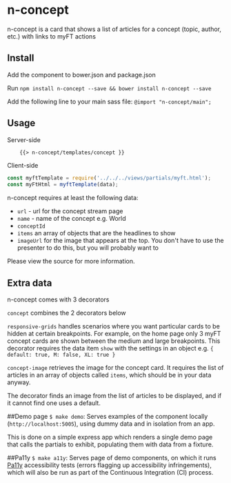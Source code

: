 # n-concept

n-concept is a card that shows a list of articles for a concept (topic, author, etc.) with links to myFT actions

## Install

Add the component to bower.json and package.json

Run `npm install n-concept --save && bower install n-concept --save`

Add the following line to your main sass file: `@import "n-concept/main";`

## Usage

Server-side
```html
	{{> n-concept/templates/concept }}
```

Client-side
```javascript
const myftTemplate = require('../../../views/partials/myft.html');
const myFtHtml = myftTemplate(data);
```

n-concept requires at least the following data:
 * `url` - url for the concept stream page
 * `name` - name of the concept e.g. World
 * `conceptId`
 * `items` an array of objects that are the headlines to show
 * `imageUrl` for the image that appears at the top. You don't have to use the presenter to do this, but you will probably want to

Please view the source for more information.

## Extra data

n-concept comes with 3 decorators

`concept` combines the 2 decorators below

`responsive-grids` handles scenarios where you want particular cards to be hidden at certain breakpoints. For example, on the home page only 3 myFT concept cards are shown between the medium and large breakpoints.  This decorator requires the data item `show` with the settings in an object e.g. `{ default: true, M: false, XL: true }`

`concept-image` retrieves the image for the concept card. It requires the list of articles in an array of objects called `items`, which should be in your data anyway.

The decorator finds an image from the list of articles to be displayed, and if it cannot find one uses a default.

##Demo page
`$ make demo`: Serves examples of the component locally (`http://localhost:5005`), using dummy data and in isolation from an app.

This is done on a simple express app which renders a single demo page that calls the partials to exhibit, populating them with data from a fixture.

##Pa11y
`$ make a11y`: Serves page of demo components, on which it runs [Pa11y](http://pa11y.org/) accessibility tests (errors flagging up accessibility infringements), which will also be run as part of the Continuous Integration (CI) process.
